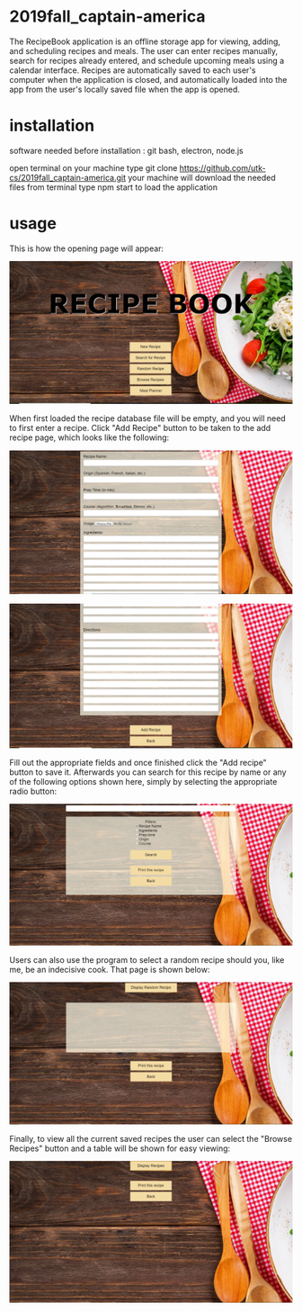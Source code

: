 # 2019fall_captain-america

The RecipeBook application is an offline storage app for viewing, adding, and scheduling recipes and meals.  The user can enter recipes manually, search for recipes already entered, and schedule upcoming meals using a calendar interface.  Recipes are automatically saved to each user's computer when the application is closed, and automatically loaded into the app from the user's locally saved file when the app is opened.  

# installation

software needed before installation :  git bash, electron, node.js

open terminal on your machine
type git clone https://github.com/utk-cs/2019fall_captain-america.git
your machine will download the needed files
from terminal type npm start to load the application

# usage

This is how the opening page will appear:

![The main page of our application](https://github.com/utk-cs/2019fall_captain-america/blob/master/images/mainpage.png)

When first loaded the recipe database file will be empty, and you will need to first enter a recipe.
Click "Add Recipe" button to be taken to the add recipe page, which looks like the following:

![Add recipe page](https://github.com/utk-cs/2019fall_captain-america/blob/master/images/addrecipe0.png)

![Add recipe page 2](https://github.com/utk-cs/2019fall_captain-america/blob/master/images/addrecipe1.png)

Fill out the appropriate fields and once finished click the "Add recipe" button to save it. Afterwards you can search for this recipe by name or any of the following options shown here, simply by selecting the appropriate radio button:

![Search recipe page](https://github.com/utk-cs/2019fall_captain-america/blob/master/images/searchpage.png)

Users can also use the program to select a random recipe should you, like me, be an indecisive cook. That page is shown below:

![Random recipe page](https://github.com/utk-cs/2019fall_captain-america/blob/master/images/random%20page.png)

Finally, to view all the current saved recipes the user can select the "Browse Recipes" button and a table will be shown for easy viewing:

![Browse Recipe page](https://github.com/utk-cs/2019fall_captain-america/blob/master/images/browserecipes.png)

